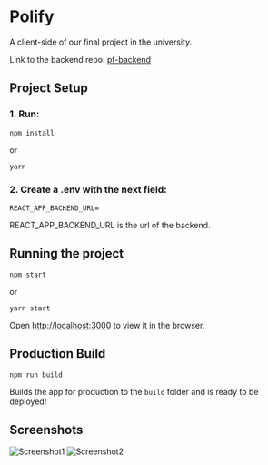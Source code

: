 # Polify

A client-side of our final project in the university.

Link to the backend repo: [pf-backend](https://github.com/herasj/pf-backend)

## Project Setup

### 1. Run:
```
npm install
```
or
```
yarn
```

### 2. Create a .env with the next field:
```
REACT_APP_BACKEND_URL=
```
REACT_APP_BACKEND_URL is the url of the backend.

## Running the project

    npm start
    
or

    yarn start
    
Open [http://localhost:3000](http://localhost:3000) to view it in the browser.

## Production Build

    npm run build

Builds the app for production to the `build` folder and is ready to be deployed!

## Screenshots

<img src="https://puu.sh/HA7nU/f8b9c36691.png" alt="Screenshot1"/>

<img src="https://puu.sh/HA7ov/fc0f432ec9.png" alt="Screenshot2"/>
